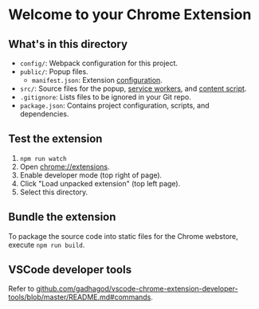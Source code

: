 # Welcome to your Chrome Extension

## What's in this directory
* `config/`: Webpack configuration for this project.
* `public/`: Popup files.
    * `manifest.json`: Extension [configuration](https://developer.chrome.com/docs/extensions/mv3/manifest/).
* `src/`: Source files for the popup, [service workers](https://developer.chrome.com/docs/extensions/mv3/intro/mv3-overview/#service-workers), and [content script](https://developer.chrome.com/docs/extensions/mv3/content_scripts/).
* `.gitignore`: Lists files to be ignored in your Git repo.
* `package.json`: Contains project configuration, scripts, and dependencies.

## Test the extension
1. `npm run watch`
2. Open [chrome://extensions](chrome://extensions).
3. Enable developer mode (top right of page).
4. Click "Load unpacked extension" (top left page).
5. Select this directory.

## Bundle the extension
To package the source code into static files for the Chrome webstore, execute `npm run build`.

## VSCode developer tools
Refer to [github.com/gadhagod/vscode-chrome-extension-developer-tools/blob/master/README.md#commands](https://github.com/gadhagod/vscode-chrome-extension-developer-tools/blob/master/README.md#commands).